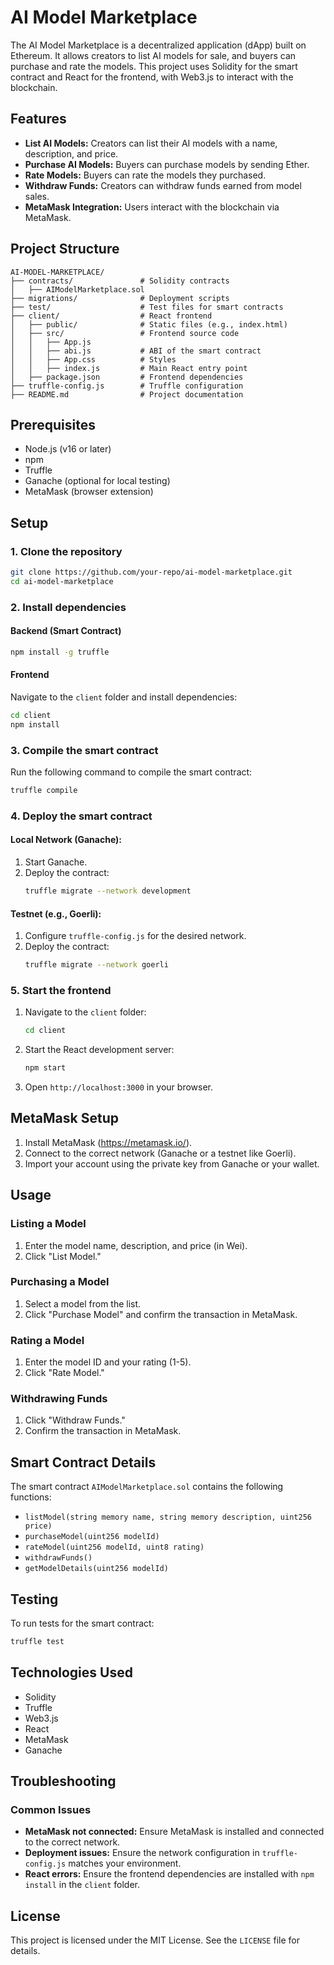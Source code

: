 # AI Model Marketplace

The AI Model Marketplace is a decentralized application (dApp) built on Ethereum. It allows creators to list AI models for sale, and buyers can purchase and rate the models. This project uses Solidity for the smart contract and React for the frontend, with Web3.js to interact with the blockchain.

## Features

- **List AI Models:** Creators can list their AI models with a name, description, and price.
- **Purchase AI Models:** Buyers can purchase models by sending Ether.
- **Rate Models:** Buyers can rate the models they purchased.
- **Withdraw Funds:** Creators can withdraw funds earned from model sales.
- **MetaMask Integration:** Users interact with the blockchain via MetaMask.

## Project Structure

```
AI-MODEL-MARKETPLACE/
├── contracts/               # Solidity contracts
│   ├── AIModelMarketplace.sol
├── migrations/              # Deployment scripts
├── test/                    # Test files for smart contracts
├── client/                  # React frontend
│   ├── public/              # Static files (e.g., index.html)
│   ├── src/                 # Frontend source code
│   │   ├── App.js
│   │   ├── abi.js           # ABI of the smart contract
│   │   ├── App.css          # Styles
│   │   ├── index.js         # Main React entry point
│   ├── package.json         # Frontend dependencies
├── truffle-config.js        # Truffle configuration
├── README.md                # Project documentation
```

## Prerequisites

- Node.js (v16 or later)
- npm
- Truffle
- Ganache (optional for local testing)
- MetaMask (browser extension)

## Setup

### 1. Clone the repository
```bash
git clone https://github.com/your-repo/ai-model-marketplace.git
cd ai-model-marketplace
```

### 2. Install dependencies
#### Backend (Smart Contract)
```bash
npm install -g truffle
```

#### Frontend
Navigate to the `client` folder and install dependencies:
```bash
cd client
npm install
```

### 3. Compile the smart contract
Run the following command to compile the smart contract:
```bash
truffle compile
```

### 4. Deploy the smart contract
#### Local Network (Ganache):
1. Start Ganache.
2. Deploy the contract:
   ```bash
   truffle migrate --network development
   ```

#### Testnet (e.g., Goerli):
1. Configure `truffle-config.js` for the desired network.
2. Deploy the contract:
   ```bash
   truffle migrate --network goerli
   ```

### 5. Start the frontend
1. Navigate to the `client` folder:
   ```bash
   cd client
   ```
2. Start the React development server:
   ```bash
   npm start
   ```
3. Open `http://localhost:3000` in your browser.

## MetaMask Setup
1. Install MetaMask (https://metamask.io/).
2. Connect to the correct network (Ganache or a testnet like Goerli).
3. Import your account using the private key from Ganache or your wallet.

## Usage

### Listing a Model
1. Enter the model name, description, and price (in Wei).
2. Click "List Model."

### Purchasing a Model
1. Select a model from the list.
2. Click "Purchase Model" and confirm the transaction in MetaMask.

### Rating a Model
1. Enter the model ID and your rating (1-5).
2. Click "Rate Model."

### Withdrawing Funds
1. Click "Withdraw Funds."
2. Confirm the transaction in MetaMask.

## Smart Contract Details
The smart contract `AIModelMarketplace.sol` contains the following functions:

- `listModel(string memory name, string memory description, uint256 price)`
- `purchaseModel(uint256 modelId)`
- `rateModel(uint256 modelId, uint8 rating)`
- `withdrawFunds()`
- `getModelDetails(uint256 modelId)`

## Testing

To run tests for the smart contract:
```bash
truffle test
```

## Technologies Used

- Solidity
- Truffle
- Web3.js
- React
- MetaMask
- Ganache

## Troubleshooting

### Common Issues
- **MetaMask not connected:** Ensure MetaMask is installed and connected to the correct network.
- **Deployment issues:** Ensure the network configuration in `truffle-config.js` matches your environment.
- **React errors:** Ensure the frontend dependencies are installed with `npm install` in the `client` folder.

## License

This project is licensed under the MIT License. See the `LICENSE` file for details.
